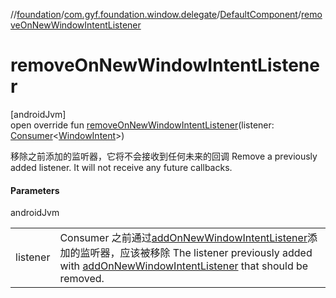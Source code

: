 //[foundation](../../../index.md)/[com.gyf.foundation.window.delegate](../index.md)/[DefaultComponent](index.md)/[removeOnNewWindowIntentListener](remove-on-new-window-intent-listener.md)

# removeOnNewWindowIntentListener

[androidJvm]\
open override fun [removeOnNewWindowIntentListener](remove-on-new-window-intent-listener.md)(listener: [Consumer](https://developer.android.com/reference/kotlin/androidx/core/util/Consumer.html)&lt;[WindowIntent](../../com.gyf.foundation.window.intent/-window-intent/index.md)&gt;)

移除之前添加的监听器，它将不会接收到任何未来的回调 Remove a previously added listener. It will not receive any future callbacks.

#### Parameters

androidJvm

| | |
|---|---|
| listener | Consumer<WindowIntent> 之前通过[addOnNewWindowIntentListener](add-on-new-window-intent-listener.md)添加的监听器，应该被移除     The listener previously added with [addOnNewWindowIntentListener](add-on-new-window-intent-listener.md) that should be removed. |